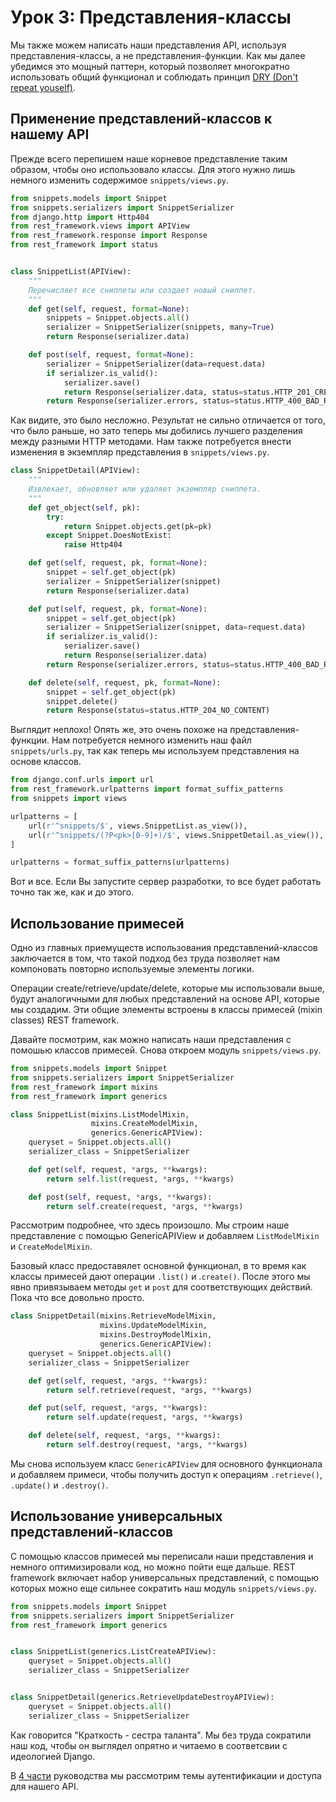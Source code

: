 # Урок 3: Представления-классы

Мы также можем написать наши представления API, используя представления-классы, а не представления-функции. Как мы далее убедимся это мощный паттерн, который позволяет многократно использовать общий функционал и соблюдать принцип [DRY (Don't repeat youself)](https://ru.wikipedia.org/wiki/Don't_repeat_yourself).

## Применение представлений-классов к нашему API

Прежде всего перепишем наше корневое представление таким образом, чтобы оно использовало классы. Для этого нужно лишь немного изменить содержимое `snippets/views.py`.

```py
from snippets.models import Snippet
from snippets.serializers import SnippetSerializer
from django.http import Http404
from rest_framework.views import APIView
from rest_framework.response import Response
from rest_framework import status


class SnippetList(APIView):
    """
    Перечисляет все сниппеты или создает новый сниппет.
    """
    def get(self, request, format=None):
        snippets = Snippet.objects.all()
        serializer = SnippetSerializer(snippets, many=True)
        return Response(serializer.data)

    def post(self, request, format=None):
        serializer = SnippetSerializer(data=request.data)
        if serializer.is_valid():
            serializer.save()
            return Response(serializer.data, status=status.HTTP_201_CREATED)
        return Response(serializer.errors, status=status.HTTP_400_BAD_REQUEST)
```

Как видите, это было несложно. Результат не сильно отличается от того, что было раньше, но зато теперь мы добились лучшего разделения между разными HTTP методами. Нам также потребуется внести изменения в экземпляр представления в `snippets/views.py`.

```py
class SnippetDetail(APIView):
    """
    Извлекает, обновляет или удаляет экземпляр сниппета.
    """
    def get_object(self, pk):
        try:
            return Snippet.objects.get(pk=pk)
        except Snippet.DoesNotExist:
            raise Http404

    def get(self, request, pk, format=None):
        snippet = self.get_object(pk)
        serializer = SnippetSerializer(snippet)
        return Response(serializer.data)

    def put(self, request, pk, format=None):
        snippet = self.get_object(pk)
        serializer = SnippetSerializer(snippet, data=request.data)
        if serializer.is_valid():
            serializer.save()
            return Response(serializer.data)
        return Response(serializer.errors, status=status.HTTP_400_BAD_REQUEST)

    def delete(self, request, pk, format=None):
        snippet = self.get_object(pk)
        snippet.delete()
        return Response(status=status.HTTP_204_NO_CONTENT)
```

Выглядит неплохо! Опять же, это очень похоже на представления-функции. Нам потребуется немного изменить наш файл `snippets/urls.py`, так как теперь мы используем представления на основе классов.

```py
from django.conf.urls import url
from rest_framework.urlpatterns import format_suffix_patterns
from snippets import views

urlpatterns = [
    url(r'^snippets/$', views.SnippetList.as_view()),
    url(r'^snippets/(?P<pk>[0-9]+)/$', views.SnippetDetail.as_view()),
]

urlpatterns = format_suffix_patterns(urlpatterns)
```

Вот и все. Если Вы запустите сервер разработки, то все будет работать точно так же, как и до этого.

## Использование примесей 

Одно из главных приемуществ использования представлений-классов заключается в том, что такой подход без труда позволяет нам компоновать повторно используемые элементы логики. 

Операции create/retrieve/update/delete, которые мы использовали выше, будут аналогичными для любых представлений на основе API, которые мы создадим. Эти общие элементы встроены в классы примесей (mixin classes) REST framework.

Давайте посмотрим, как можно написать наши представления с помошью классов примесей. Снова откроем модуль `snippets/views.py`.

```py
from snippets.models import Snippet
from snippets.serializers import SnippetSerializer
from rest_framework import mixins
from rest_framework import generics

class SnippetList(mixins.ListModelMixin,
                  mixins.CreateModelMixin,
                  generics.GenericAPIView):
    queryset = Snippet.objects.all()
    serializer_class = SnippetSerializer

    def get(self, request, *args, **kwargs):
        return self.list(request, *args, **kwargs)

    def post(self, request, *args, **kwargs):
        return self.create(request, *args, **kwargs)
```

Рассмотрим подробнее, что здесь произошло. Мы строим наше представление с помощью GenericAPIView и добавляем 
`ListModelMixin` и `CreateModelMixin`.

Базовый класс предоставялет основной функционал, в то время как классы примесей дают операции `.list()` и .`create()`. После этого мы явно привязываем методы `get` и `post` для соответствующих действий. Пока что все довольно просто.

```py
class SnippetDetail(mixins.RetrieveModelMixin,
                    mixins.UpdateModelMixin,
                    mixins.DestroyModelMixin,
                    generics.GenericAPIView):
    queryset = Snippet.objects.all()
    serializer_class = SnippetSerializer

    def get(self, request, *args, **kwargs):
        return self.retrieve(request, *args, **kwargs)

    def put(self, request, *args, **kwargs):
        return self.update(request, *args, **kwargs)

    def delete(self, request, *args, **kwargs):
        return self.destroy(request, *args, **kwargs)
```

Мы снова используем класс `GenericAPIView` для основного функционала и добавляем примеси, чтобы получить доступ к операциям `.retrieve()`, `.update()` и `.destroy()`.

## Использование универсальных представлений-классов 

С помощью классов примесей мы переписали наши представления и немного оптимизировали код, но можно пойти еще дальше. REST framework включает набор универсальных представлений, с помощью которых можно еще сильнее сократить наш модуль `snippets/views.py`.

``` py
from snippets.models import Snippet
from snippets.serializers import SnippetSerializer
from rest_framework import generics


class SnippetList(generics.ListCreateAPIView):
    queryset = Snippet.objects.all()
    serializer_class = SnippetSerializer


class SnippetDetail(generics.RetrieveUpdateDestroyAPIView):
    queryset = Snippet.objects.all()
    serializer_class = SnippetSerializer
```

Как говорится "Краткость - сестра таланта". Мы без труда сократили наш код, чтобы он выглядел опрятно и читаемо в соответсвии с идеологией Django.

В [4 части](auth-and-perm.md) руководства мы рассмотрим темы аутентификации и доступа для нашего API.

